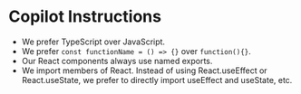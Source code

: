 # Copilot Instructions

- We prefer TypeScript over JavaScript.
- We prefer `const functionName = () => {}` over `function(){}`.
- Our React components always use named exports.
- We import members of React. Instead of using React.useEffect or React.useState, we prefer to directly import useEffect and useState, etc.
